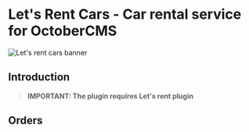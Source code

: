 # Let's Rent Cars - Car rental service for OctoberCMS
![Let's rent cars banner](https://raw.githubusercontent.com/initbiz/initbiz.github.io/master/letsrentcars/assets/images/letsrentcarsj-banner.png)

## Introduction
> **IMPORTANT: The plugin requires Let's rent plugin**



[//]: # (Documentation)

## Orders